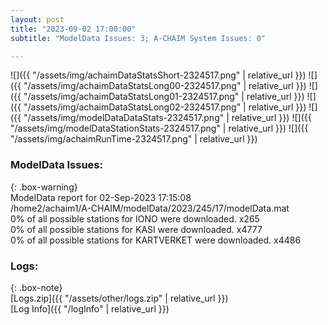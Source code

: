 ```yaml
---
layout: post
title: "2023-09-02 17:00:00"
subtitle: "ModelData Issues: 3; A-CHAIM System Issues: 0"

---
```


![]({{ "/assets/img/achaimDataStatsShort-2324517.png" | relative_url }})
![]({{ "/assets/img/achaimDataStatsLong00-2324517.png" | relative_url }})
![]({{ "/assets/img/achaimDataStatsLong01-2324517.png" | relative_url }})
![]({{ "/assets/img/achaimDataStatsLong02-2324517.png" | relative_url }})
![]({{ "/assets/img/modelDataDataStats-2324517.png" | relative_url }})
![]({{ "/assets/img/modelDataStationStats-2324517.png" | relative_url }})
![]({{ "/assets/img/achaimRunTime-2324517.png" | relative_url }})


### ModelData Issues:  
  
{: .box-warning}  
 ModelData report for 02-Sep-2023 17:15:08   
 /home2/achaim1/A-CHAIM/modelData/2023/245/17/modelData.mat   
 0% of all possible stations for IONO were downloaded. x265   
 0% of all possible stations for KASI were downloaded. x4777   
 0% of all possible stations for KARTVERKET were downloaded. x4486   
  


### Logs:  
  
{: .box-note}  
[Logs.zip]({{ "/assets/other/logs.zip" | relative_url }})  
[Log Info]({{ "/logInfo" | relative_url }})  

